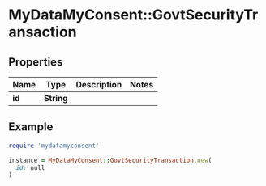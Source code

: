 # MyDataMyConsent::GovtSecurityTransaction

## Properties

| Name | Type | Description | Notes |
| ---- | ---- | ----------- | ----- |
| **id** | **String** |  |  |

## Example

```ruby
require 'mydatamyconsent'

instance = MyDataMyConsent::GovtSecurityTransaction.new(
  id: null
)
```

